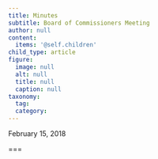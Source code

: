 ```yaml
---
title: Minutes
subtitle: Board of Commissioners Meeting
author: null
content:
  items: '@self.children'
child_type: article
figure:
  image: null
  alt: null
  title: null
  caption: null
taxonomy:
  tag:
  category:
---
```


February 15, 2018

===
